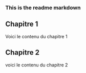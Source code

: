 ### This is the readme markdown

## Chapitre 1

Voici le contenu du chapitre 1

## Chapitre 2

voici le contenu du chapitre 2
